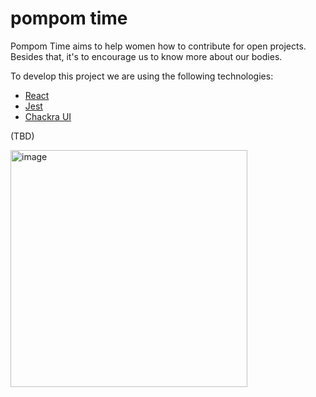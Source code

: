 # pompom time

Pompom Time aims to help women how to contribute for open projects. Besides that, it's to encourage us to know more about our bodies.

To develop this project we are using the following technologies:

- [React](https://reactjs.org/)
- [Jest](https://jestjs.io/)
- [Chackra UI](https://chakra-ui.com/)

(TBD)

<img width="379" alt="image" src="https://github.com/nathpaiva/pompom-time/assets/5339264/07ffaa01-f7d7-4464-a386-472cdeb8b95c">
